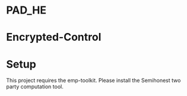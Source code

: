 # PAD_HE


# Encrypted-Control
# Setup

This project requires the emp-toolkit. Please install the Semihonest two party computation tool.

